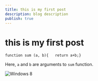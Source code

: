 ```yaml
---
title: this is my first post
description: blog description
publish: true
---
```

# this is my first post

```
function sum (a, b){   return a+b;}
```

Here, `a` and `b` are arguments to `sum` function.

![Windows 8](/assets/images/uploads/161.jpg)
